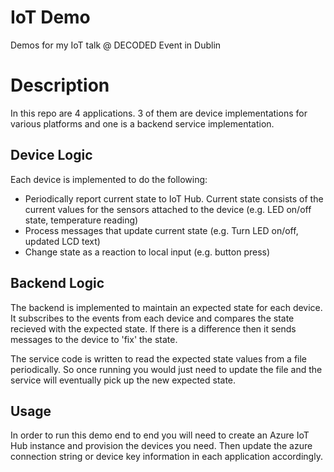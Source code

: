# IoT Demo
Demos for my IoT talk @ DECODED Event in Dublin

# Description

In this repo are 4 applications. 3 of them are device implementations for various platforms
and one is a backend service implementation.

## Device Logic

Each device is implemented to do the following:
- Periodically report current state to IoT Hub. Current state consists of the current values for the sensors attached to the device (e.g. LED on/off state, temperature reading)
- Process messages that update current state (e.g. Turn LED on/off, updated LCD text)
- Change state as a reaction to local input (e.g. button press)

## Backend Logic

The backend is implemented to maintain an expected state for each device. It subscribes to the events from each device and compares the state recieved with the expected state. If there is a difference then it sends messages to the device to 'fix' the state.

The service code is written to read the expected state values from a file periodically. So once running you would just need to update the file and the service will eventually pick up the new expected state.


## Usage

In order to run this demo end to end you will need to create an Azure IoT Hub instance and provision the devices you need. Then update the azure connection string or device key information in each application accordingly.